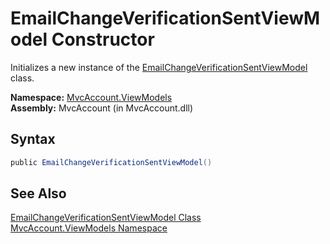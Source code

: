 EmailChangeVerificationSentViewModel Constructor
================================================
Initializes a new instance of the [EmailChangeVerificationSentViewModel][1] class.

**Namespace:** [MvcAccount.ViewModels][2]  
**Assembly:** MvcAccount (in MvcAccount.dll)

Syntax
------

```csharp
public EmailChangeVerificationSentViewModel()
```


See Also
--------
[EmailChangeVerificationSentViewModel Class][1]  
[MvcAccount.ViewModels Namespace][2]  

[1]: README.md
[2]: ../README.md